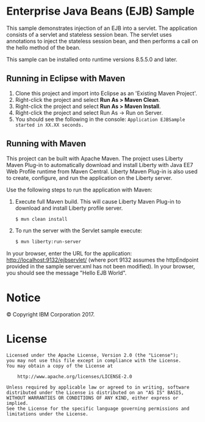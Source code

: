 Enterprise Java Beans (EJB) Sample
==============


This sample demonstrates injection of an EJB into a servlet. The application consists of a servlet and stateless session bean. The servlet uses annotations to inject the stateless session bean, and then performs a call on the hello method of the bean.

This sample can be installed onto runtime versions 8.5.5.0 and later.


## Running in Eclipse with Maven

1. Clone this project and import into Eclipse as an 'Existing Maven Project'.
2. Right-click the project and select **Run As > Maven Clean**.
3. Right-click the project and select **Run As > Maven Install**.
4. Right-click the project and select Run As -> Run on Server.
5. You should see the following in the console: `Application EJBSample started in XX.XX seconds.`

## Running with Maven

This project can be built with Apache Maven. The project uses Liberty Maven Plug-in to automatically download and install Liberty with Java EE7 Web Profile runtime from Maven Central. Liberty Maven Plug-in is also used to create, configure, and run the application on the Liberty server. 

Use the following steps to run the application with Maven:

1. Execute full Maven build. This will cause Liberty Maven Plug-in to download and install Liberty profile server.
    ```bash
    $ mvn clean install
    ```

2. To run the server with the Servlet sample execute:
    ```bash
    $ mvn liberty:run-server
    ```

In your browser, enter the URL for the application: [http://localhost:9132/ejbservlet/](http://localhost:9132/ejbservlet/) (where port 9132 assumes the httpEndpoint provided in the sample server.xml has not been modified).
In your browser, you should see the message "Hello EJB World".

# Notice

© Copyright IBM Corporation 2017.

# License

```text
Licensed under the Apache License, Version 2.0 (the "License");
you may not use this file except in compliance with the License.
You may obtain a copy of the License at

    http://www.apache.org/licenses/LICENSE-2.0

Unless required by applicable law or agreed to in writing, software
distributed under the License is distributed on an "AS IS" BASIS,
WITHOUT WARRANTIES OR CONDITIONS OF ANY KIND, either express or implied.
See the License for the specific language governing permissions and
limitations under the License.
````

[Liberty Maven Plug-in]: https://github.com/WASdev/ci.maven

